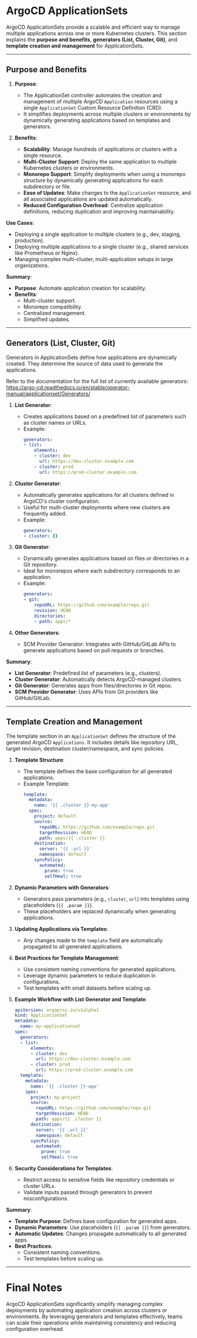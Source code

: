 # **ArgoCD ApplicationSets**

ArgoCD ApplicationSets provide a scalable and efficient way to manage multiple applications across one or more Kubernetes clusters. This section explains the **purpose and benefits**, **generators (List, Cluster, Git)**, and **template creation and management** for ApplicationSets.

---

## **Purpose and Benefits**

1. **Purpose**:
   - The ApplicationSet controller automates the creation and management of multiple ArgoCD `Application` resources using a single `ApplicationSet` Custom Resource Definition (CRD).
   - It simplifies deployments across multiple clusters or environments by dynamically generating applications based on templates and generators.

2. **Benefits**:
   - **Scalability**: Manage hundreds of applications or clusters with a single resource.
   - **Multi-Cluster Support**: Deploy the same application to multiple Kubernetes clusters or environments.
   - **Monorepo Support**: Simplify deployments when using a monorepo structure by dynamically generating applications for each subdirectory or file.
   - **Ease of Updates**: Make changes to the `ApplicationSet` resource, and all associated applications are updated automatically.
   - **Reduced Configuration Overhead**: Centralize application definitions, reducing duplication and improving maintainability.

**Use Cases**:
- Deploying a single application to multiple clusters (e.g., dev, staging, production).
- Deploying multiple applications to a single cluster (e.g., shared services like Prometheus or Nginx).
- Managing complex multi-cluster, multi-application setups in large organizations.

**Summary**:
- **Purpose**: Automate application creation for scalability.
- **Benefits**:
  - Multi-cluster support.
  - Monorepo compatibility.
  - Centralized management.
  - Simplified updates.

---

## **Generators (List, Cluster, Git)**

Generators in ApplicationSets define how applications are dynamically created. They determine the source of data used to generate the applications.

Refer to the documentation for the full list of currently available generators: https://argo-cd.readthedocs.io/en/stable/operator-manual/applicationset/Generators/

1. **List Generator**:
   - Creates applications based on a predefined list of parameters such as cluster names or URLs.
   - Example:
     ```yaml
     generators:
     - list:
         elements:
         - cluster: dev
           url: https://dev-cluster.example.com
         - cluster: prod
           url: https://prod-cluster.example.com
     ```

2. **Cluster Generator**:
   - Automatically generates applications for all clusters defined in ArgoCD's cluster configuration.
   - Useful for multi-cluster deployments where new clusters are frequently added.
   - Example:
     ```yaml
     generators:
     - cluster: {}
     ```

3. **Git Generator**:
   - Dynamically generates applications based on files or directories in a Git repository.
   - Ideal for monorepos where each subdirectory corresponds to an application.
   - Example:
     ```yaml
     generators:
     - git:
         repoURL: https://github.com/example/repo.git
         revision: HEAD
         directories:
         - path: apps/*
     ```

4. **Other Generators**:
   - SCM Provider Generator: Integrates with GitHub/GitLab APIs to generate applications based on pull requests or branches.

**Summary**:
- **List Generator**: Predefined list of parameters (e.g., clusters).
- **Cluster Generator**: Automatically detects ArgoCD-managed clusters.
- **Git Generator**: Generates apps from files/directories in Git repos.
- **SCM Provider Generator**: Uses APIs from Git providers like GitHub/GitLab.

---

## **Template Creation and Management**

The template section in an `ApplicationSet` defines the structure of the generated ArgoCD `Applications`. It includes details like repository URL, target revision, destination cluster/namespace, and sync policies.

1. **Template Structure**:
   - The template defines the base configuration for all generated applications.
   - Example Template:
     ```yaml
     template:
       metadata:
         name: '{{ .cluster }}-my-app'
       spec:
         project: default
         source:
           repoURL: https://github.com/example/repo.git
           targetRevision: HEAD
           path: apps/{{ .cluster }}
         destination:
           server: '{{ .url }}'
           namespace: default
         syncPolicy:
           automated:
             prune: true
             selfHeal: true
     ```

2. **Dynamic Parameters with Generators**:
   - Generators pass parameters (e.g., `cluster`, `url`) into templates using placeholders (`{{ .param }}`).
   - These placeholders are replaced dynamically when generating applications.

3. **Updating Applications via Templates**:
   - Any changes made to the `template` field are automatically propagated to all generated applications.

4. **Best Practices for Template Management**:
   - Use consistent naming conventions for generated applications.
   - Leverage dynamic parameters to reduce duplication in configurations.
   - Test templates with small datasets before scaling up.

5. **Example Workflow with List Generator and Template**:
   ```yaml
   apiVersion: argoproj.io/v1alpha1
   kind: ApplicationSet
   metadata:
     name: my-applicationset
   spec:
     generators:
     - list:
         elements:
         - cluster: dev
           url: https://dev-cluster.example.com
         - cluster: prod
           url: https://prod-cluster.example.com
     template:
       metadata:
         name: '{{ .cluster }}-app'
       spec:
         project: my-project
         source:
           repoURL: https://github.com/example/repo.git
           targetRevision: HEAD
           path: apps/{{ .cluster }}
         destination:
           server: '{{ .url }}'
           namespace: default
         syncPolicy:
           automated:
             prune: true
             selfHeal: true
   ```

6. **Security Considerations for Templates**:
   - Restrict access to sensitive fields like repository credentials or cluster URLs.
   - Validate inputs passed through generators to prevent misconfigurations.

**Summary**:
- **Template Purpose**: Defines base configuration for generated apps.
- **Dynamic Parameters**: Use placeholders (`{{ .param }}`) from generators.
- **Automatic Updates**: Changes propagate automatically to all generated apps.
- **Best Practices**:
  - Consistent naming conventions.
  - Test templates before scaling up.

---

# Final Notes

ArgoCD ApplicationSets significantly simplify managing complex deployments by automating application creation across clusters or environments. By leveraging generators and templates effectively, teams can scale their operations while maintaining consistency and reducing configuration overhead.
